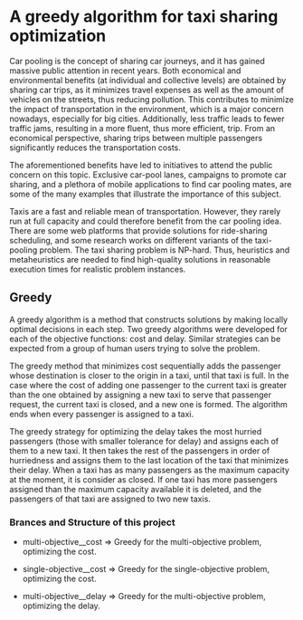 # A greedy algorithm for taxi sharing optimization

Car pooling is the concept of sharing car journeys, and it has gained massive public attention in recent years. Both economical and environmental benefits (at individual and collective levels) are obtained by sharing car trips, as it minimizes travel expenses as well as the amount of vehicles on the streets, thus reducing pollution. This contributes to minimize the impact of transportation in the environment, which is a major concern nowadays, especially for big cities. Additionally, less traffic leads to fewer traffic jams, resulting in a more fluent, thus more efficient, trip. From an economical perspective, sharing trips between multiple passengers significantly reduces the transportation costs. 

The aforementioned benefits have led to initiatives to attend the public concern on this topic. Exclusive car-pool lanes, campaigns to promote car sharing, and a plethora of mobile applications to find car pooling mates, are some of the many examples that illustrate the importance of this subject. 

Taxis are a fast and reliable mean of transportation. However, they rarely run at full capacity and could therefore benefit from the car pooling idea. There are some web platforms that provide solutions for ride-sharing scheduling, and some research works on different variants of the taxi-pooling problem. The taxi sharing problem is NP-hard. Thus, heuristics and metaheuristics are needed to find high-quality solutions in reasonable execution times for realistic problem instances.

## Greedy

A greedy algorithm is a method that constructs solutions by making locally optimal decisions in each step. Two greedy algorithms were developed for each of the objective functions: cost and delay. Similar strategies can be expected from a group of human users trying to solve the problem.

The greedy method that minimizes cost sequentially adds the passenger whose destination is closer to the origin in a taxi, until that taxi is full. In the case where the cost of adding one passenger to the current taxi is greater than the one obtained by assigning a new taxi to serve that passenger request, the current taxi is closed, and a new one is formed. The algorithm ends when every passenger is assigned to a taxi.

The greedy strategy for optimizing the delay takes the most hurried passengers (those with smaller tolerance for delay) and assigns each of them to a new taxi. It then takes the rest of the passengers in order of hurriedness and assigns them to the last location of the taxi that minimizes their delay. When a taxi has as many passengers as the maximum capacity at the moment, it is consider as closed. If one taxi has more passengers assigned than the maximum capacity available it is deleted, and the passengers of that taxi are assigned to two new taxis.

### Brances and Structure of this project

*   multi-objective__cost => Greedy for the multi-objective problem, optimizing the cost.
*   single-objective__cost => Greedy for the single-objective problem, optimizing the cost.

*   multi-objective__delay => Greedy for the multi-objective problem, optimizing the delay.